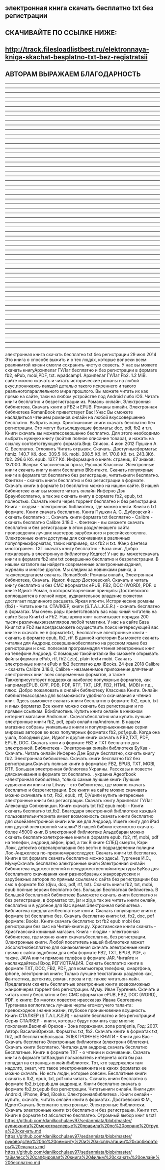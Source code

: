 электронная книга скачать бесплатно txt без регистрации
--------------------------------------------------
СКАЧИВАЙТЕ ПО ССЫЛКЕ НИЖЕ:
--------------------------------------------------
http://track.filesloadlistbest.ru/elektronnaya-kniga-skachat-besplatno-txt-bez-registratsii
--------------------------------------------------
АВТОРАМ ВЫРАЖАЕМ БЛАГОДАРНОСТЬ
--------------------------------------------------
--------------------------------------------------
--------------------------------------------------
--------------------------------------------------
--------------------------------------------------
--------------------------------------------------
--------------------------------------------------
--------------------------------------------------
--------------------------------------------------
--------------------------------------------------
--------------------------------------------------
--------------------------------------------------
--------------------------------------------------
--------------------------------------------------
--------------------------------------------------
--------------------------------------------------
--------------------------------------------------
--------------------------------------------------
--------------------------------------------------
--------------------------------------------------
--------------------------------------------------
--------------------------------------------------
--------------------------------------------------
--------------------------------------------------
--------------------------------------------------
--------------------------------------------------
--------------------------------------------------
--------------------------------------------------
--------------------------------------------------
--------------------------------------------------
--------------------------------------------------
--------------------------------------------------
--------------------------------------------------
--------------------------------------------------
--------------------------------------------------
--------------------------------------------------
--------------------------------------------------
--------------------------------------------------
--------------------------------------------------
--------------------------------------------------
--------------------------------------------------
--------------------------------------------------
--------------------------------------------------
--------------------------------------------------
--------------------------------------------------
--------------------------------------------------
--------------------------------------------------
--------------------------------------------------
--------------------------------------------------
--------------------------------------------------
--------------------------------------------------
--------------------------------------------------
--------------------------------------------------
--------------------------------------------------
--------------------------------------------------
--------------------------------------------------
--------------------------------------------------
--------------------------------------------------
--------------------------------------------------
электронная книга скачать бесплатно txt без регистрации 29 июл 2014  Это книга о способе выжить и о тех людях, которые вопреки всем реалиямтой жизни смогли сохранить чистую совесть. У нас вы можете скачать книгуАрхипелаг ГУЛаг бесплатно и без регистрации в формате fb2, ePub, mobi,PDF, txt. wpadcamp1. Архипелаг ГУЛаг Fb2. 1.2 MiB. сайте можно скачать и читать исторические романы на любой вкус,проникаясь каждой деталью такого искреннего и такого реальногопараллельного мира прошлого. Вы можете читать их как прямо на сайте, таки на любом устройстве под Android либо iOS. Читать книги бесплатно и безрегистрации из. Романы онлайн, Электронная библиотека, Скачать книги в FB2 и EPUB. Романы онлайн. Электронная библиотека RomanBook приветствует Вас! Унас Вы сможете насладиться чтением романов онлайн на любой вкуссовершенно бесплатно. Выбрать жанр. Христианские книги скачать бесплатно без регистрации. Это могут бытьследующие форматы: doc, pdf, fb2 и т.п. Книги скачать вы можетесовершенно бесплатно. Для этого необходимо выбрать нужную книгу (войтив полное описание товара), и нажать на ссылку соответствующего формата.Вид: Список. 4 июн 2012  Пушкин А. С. Бесплатно. Отложить Читать отрывок. Скачать. Доступныеформаты: htmlz. 140.7 Кб. doc. 309.5 Кб. mobi. 208.5 Кб. lrf. 170.8 Кб. txt. 243.3Кб. fb2. 296.6 Кб. epub. 137.7 Кб. Информация о книге: страниц: 87 знаков: 137000. Жанры: Классическая проза, Русская Классика. Электронные книги скачать книгу книги бесплатно    ВКонтакте. Скачать популярные книги в формате txt бесплатно без регистрации, читатькниги бесплатно. Фэнтези - скачать книги бесплатно и без регистрации в формате. Скачать книги в формате txt бесплатно можно на нашем сайте. В нашей библиотеке книг вы можете читать онлайн Инферно Дэн Браунбесплатно, а так же скачать книгу в формате fb2, epub, txt полностью. Скачать книги через торрент бесплатно и без регистрации. Книга - людям - электронная библиотека, где можно книги. Книги в txt формате. Книги скачать бесплатно. Книга Пушкин А. С. Дубровский - скачать бесплатно ::. Скачать книги формата txt бесплатно -
Calibre - скачать бесплатно Calibre 3.18.0 -. Фэнтези - вы сможете скачать бесплатно и без регистрации в этом разделенашего сайта произведения лучших мастеров зарубежного и российскогослога. Электронные книги доступны для скачивания в различных популярныхформатах, таких например, как fb2 и txt. Жанр фэнтези многогранен. TXT скачать книгу бесплатно - База книг. Добро пожаловать в электронную библиотеку Кодгес! У нас вы можетескачать книги в формате fb2 или txt совершенно бесплатно и безрегистрации. В нашем каталоге вы найдете современные электронныеиздания, журналы и многое другое. Мы следим за новинками рынка, а такжепредлагаем скачать. RomanBook: Романы онлайн, Электронная библиотека, Скачать. Идиот. Федор Достоевский. Скачать и читать книгу бесплатно и без СМС вформатах ePUB, FB2, DOC (WORD), PDF. о книге Идиот: Роман, в которомтворческие принципы Достоевского воплощаются в полной мере, аудивительное владение сюжетом достигает подлинного расцвета. Яркая ипочти. Исторические романы (fb2)   - Читать книги. СТАЛКЕР, книги (S.T.A.L.K.E.R.) - скачать бесплатно в форматах. Мы очень рады приветствовать вас наш юный читатель на сайте База Книгtxt и Fb2. Наш архив книг насчитывает порядка 200 тысяч различныхэкземпляров любой тематики. У нас на сайте База Книг txt и Fb2 вы всегдасможете осуществить поиск интересующей вас книге и скачать ее в форматеtxt,. Бесплатные электронные книги - скачать в формате epub, fb2, rtf. В данной категории Вы можете скачать читалки для Андроид совершеннобесплатно на русском языке без регистрации и смс.  полезная программадля чтения электронных книг на телефоне Андроид. С помощью такойчиталки Вы сможете открывать файлы формата ePub, rtf, fb2 (.zip), plain textи mobi. Скачать электронные книги ePub и fb2 бесплатно для iBooks. 24 фев 2018  Calibre - скачать Calibre 3.18.0, Calibre - незаменимое приложение длячтения электронных книг всех современных форматов, а также  Такжеприсутствует поддержка наиболее популярных форматов, как напримерEPUB, OPF, PDB, PDF, RTF, TXT, LRF, FB2, HTML, MOBI и т.д., плюс. Добро пожаловать в онлайн библиотеку Классика Книги. Онлайн библиотекасоздана для возможности удобного скачивания и чтения книг. Здесь выможете скачать книги бесплатно в формате fb2, epub, txt и иных форматах.Все книги можно скачать без регистрации и по прямым ссылкам. Вбиблиотеке. Купить книги онлайн в книжном интернет магазине Andronum. Скачатьбесплатно или купить лучшие электронные книги fb2, pdf, epub онлайн наAndronum. В нашем магазине собраны уникальные книги и популярныекнижные серии мировых авторов во всех популярных форматах fb2, pdf,epub.
Когда она ушла, Холодный дом, Идиот и другие книги скачать в FB2,TXT, PDF, EPUB, DOC. Скачать книги в формате FB2 и TXT бесплатно для электронной. Библиотека - Электронная онлайн библиотека БуКва - Скачать. Читать онлайн Инферно Дэн Браун бесплатно, скачать книгу fb2. Электронная библиотека. Скачать книги бесплатно fb2 без регистрации.Скачать полные книги в форматах: FB2, EPUB, TXT, MOBI, RTF. Большая электронная библиотека Украины. Рассказы и повести дляскачивания в формате txt бесплатно. . украина  Ageofbook -электронная библиотека, только самые лучшие книги  Лучшие аудиокнигии книги на Litway - это библиотека, где можно скачать бесплатно и безрегистрации. Все книги на сайте можно скачивать можно скачивать в txt, Fb2, epub, rtf, DjVuили купить интересные электронные книги без регистрации. Скачать книгу Архипелаг ГУЛаг Александр Солженицын. Книги скачать txt fb2 epub mobi - Книги скачать бесплатно txt,fb2. Благодаря электронной библиотеке  каждый пользовательинтернета имеет возможность скачать книги бесплатно для своейэлектронной книги или же для Андроид. Ищете книгу для iPad или другой электронной читалки? В нашей библиотекеможно скачать более 45000 книг. В электронной библиотеке Альдебаран можно скачать бесплатноэлеткронные книги в формате epub, fb2, rtf, mobi, pdf на телефон, андроид,айфон, ipad, а так  В книге СЛЕД смерти, Кэри Локк, детектив отделапропавших без вести в подразделении полиции Лос-Анджелеса по-прежнемурасследует. Скачать книги txt бесплатно. Книги в txt формате скачать бесплатно можно здесь!. Тургенев И.С., МумуСкачать бесплатно электронные книги
Электронная онлайн библиотека художественной и нехудожественнойлитературы БуКва для бесплатного скачивания книг разнообразных жанроврусских и зарубежных авторов по прямым ссылкам с сайта без регистрациии без смс в формате fb2 (djvu, doc, pdf, rtf, txt). Скачать книги fb2, txt, mobi, epub полные версии бесплатно без. Большая Бесплатная библиотека. В Большой бесплатной библиотеке Выможете скачать книги бесплатно и без регистрации, в форматах txt, jar и zip,а так же читать книги онлайн, бесплатно и в удобное для Вас время.Электронная библиотека . Библиотека предлагаетбесплатные книги. Скачать популярные книги в формате txt бесплатно без. Скачать бесплатно книги: txt, fb2, doc, pdf формате: Books. Книги скачать бесплатно txt fb2 epub mobi без регистрации без смс на Читай-книги.ру. Христианские книги скачать - Христианский книжный магазин. Книга - людям - электронная библиотека, где можно книги скачатьбесплатно, без регистрации. Электронные книги. Любой посетитель нашей библиотеки может абсолютнобесплатно для ознакомления скачать электронные книги прямо с сайта вудобном для себя формате FB2, TXT, EPUB, PDF, а также. JAVA книги прямона телефон в формате JAR. Читайте и наслаждайтесь! Вход РЕГИСТРАЦИЯ. Скачать бесплатно книги в формате TXT, DOC, FB2, PDF, для компьютера,телефона, смартфона, iphone, электронной книги; Только лучшие текстатаких разделов как, фантастика, детектив, роман, проза и пр; также читатьон-лайн. Предлагаем скачать бесплатные электронные книги всевозможных жанровчерез торрент без регистрации. Муму. Иван Тургенев. Скачать и читать книгу бесплатно и без СМС вформатах ePUB, FB2, DOC (WORD), PDF. о книге: Во многих повестях ирассказах Ивана Сергеевича Тургенева воплотились лучшие черты егомогучего таланта: превосходное знание жизни, глубокое проникновение всущность. Книги СТАЛКЕР (S.T.A.L.K.E.R) - качайте бесплатно и без регистрации!Серия СТАЛКЕР - книги, которые будут помнить еще многие поколения.Василий Орехов - Зона поражения. zona porajenia, Год: 2007. Автор: ВасилийОрехов. Форматы: txt, fb2. Скачать книги в форматах txt, fb2, pdf бесплатноБольшая. ЭЛЕКТРОННЫЕ КНИГИ - Книги для Вас - Скачать бесплатно
Электронные библиотеки (електронн бблотеки). Скачать книги бесплатно. Читалки для андроид скачать бесплатно  Бесплатные. Книги в формате TXT - о чтении и скачивании. Скачать книги в формате txtКаждый пользователь интернета хотя бы раз попадал на страницы онлайнбиблиотек. Тот, кто задержался там надолго, знает, что такое электроннаякнига и в каких форматах ее можно скачать. Но есть люди, которые совсем. Бесплатные книги  скачать в fb2, epub, txt, pdf или читать. Скачать книги бесплатно в формате fb2,txt,epub для андроид и. Книги бесплатно скачать в формате fb2,txt,epub без регистрации. Читатькниги онлайн. Книги для Android, iPhone, iPad, iBooks. Электроннаябиблитека . Книги онлайн - купить, скачать, читать онлайн книги в форматах. Достоевский Ф.М., ИдиотСкачать бесплатно электронные. Электронные библиотеки. Скачать электронные книги txt бесплатно и без регистрации. Книги тхт. Книги в формате txt абсолютно бесплатно. Огромный выбор книг в txt!
https://github.com/danilkochulaev97/sedanmiata/blob/master/аудиокнига%20межотраслевые%20правила%20по%20охране%20труда%20скачать.md
https://github.com/danilkochulaev97/sedanmiata/blob/master/руководство%20по%20ремонту%20и%20эксплуатации%20карбюраторы%20скачать.md
https://github.com/danilkochulaev97/sedanmiata/blob/master/таймлесс%20сапфировая%20книга%20фильм%20скачать%20онлайн%20бесплатно.md